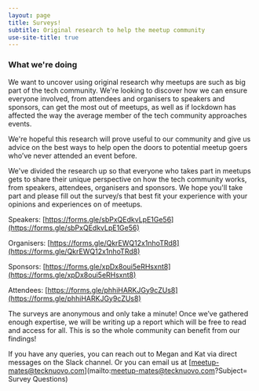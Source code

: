 ```yaml
---
layout: page
title: Surveys!
subtitle: Original research to help the meetup community
use-site-title: true
---
```


### What we're doing

We want to uncover using original research why meetups are such as big part of the tech community. We're looking to discover how we can ensure everyone involved, from attendees and organisers to speakers and sponsors, can get the most out of meetups, as well as if lockdown has affected the way the average member of the tech community approaches events. 

We're hopeful this research will prove useful to our community and give us advice on the best ways to help open the doors to potential meetup goers who’ve never attended an event before.

We've divided the research up so that everyone who takes part in meetups gets to share their unique perspective on how the tech community works, from speakers, attendees, organisers and sponsors. We hope you'll take part and please fill out the survey/s that best fit your experience with your opinions and experiences on of meetups.

Speakers: [https://forms.gle/sbPxQEdkvLpE1Ge56](https://forms.gle/sbPxQEdkvLpE1Ge56)

Organisers: [https://forms.gle/QkrEWQ12x1nhoTRd8](https://forms.gle/QkrEWQ12x1nhoTRd8)

Sponsors: [https://forms.gle/xpDx8oui5eRHsxnt8](https://forms.gle/xpDx8oui5eRHsxnt8)

Attendees: [https://forms.gle/phhiHARKJGy9cZUs8](https://forms.gle/phhiHARKJGy9cZUs8)

The surveys are anonymous and only take a minute! Once we’ve gathered enough expertise, we will be writing up a report which will be free to read and access for all. This is so the whole community can benefit from our findings!

If you have any queries, you can reach out to Megan and Kat via direct messages on the Slack channel. Or you can email us at [meetup-mates@tecknuovo.com](mailto:meetup-mates@tecknuovo.com?Subject= Survey Questions) 
